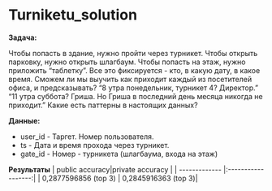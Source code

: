 # Turniketu_solution
**Задача:**

Чтобы попасть в здание, нужно пройти через турникет. Чтобы открыть парковку, нужно открыть шлагбаум. Чтобы попасть на этаж, нужно приложить “таблетку”. Все это фиксируется - кто, в какую дату, в какое время.
Сможем ли мы выучить как приходит каждый из посетителей офиса, и предсказывать? “8 утра понедельник, турникет 4? Директор.” “11 утра суббота? Гриша. Но Гриша в последний день месяца никогда не приходит.”  Какие есть паттерны в настоящих данных?

**Данные:**
- user_id - Таргет. Номер пользователя.
- ts - Дата и время прохода через турникет.
- gate_id - Номер - турникета (шлагбаума, входа на этаж)

**Результаты**
| public accuracy|private accuracy |
| ------------- |:------------------:|
| 0,2877596856 (top 3) | 0,2845916363 (top 3)|
